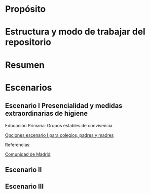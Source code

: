 # Propósito

# Estructura y modo de trabajar del repositorio

# Resumen

# Escenarios

## Escenario I Presencialidad y medidas extraordinarias de higiene

Educación Primaria: Grupos estables de convivencia.

[Opciones escenario I para colegios, padres y madres](/escenario1)

Referencias:

[Comunidad de Madrid](/normativaoficial/comunidadMadrid/index.md)

## Escenario II

## Escenario III

